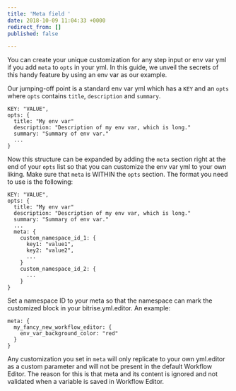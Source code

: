 ```yaml
---
title: 'Meta field '
date: 2018-10-09 11:04:33 +0000
redirect_from: []
published: false

---
```

You can create your unique customization for any step input or env var yml if you add `meta` to `opts` in your yml. In this guide, we unveil the secrets of this handy feature by using an env var as our example. 

Our jumping-off point is a standard env var yml which has a `KEY` and an `opts` where `opts` contains `title`, `description` and `summary`.

    KEY: "VALUE",
    opts: {
      title: "My env var"
      description: "Description of my env var, which is long."
      summary: "Summary of env var."
      ...
    }

Now this structure can be expanded by adding the `meta` section right at the end of your `opts` list so that you can customize the env var yml to your own liking. Make sure that `meta` is WITHIN the `opts` section. The format you need to use is the following:

    KEY: "VALUE",
    opts: {
      title: "My env var"
      description: "Description of my env var, which is long."
      summary: "Summary of env var."
      ...
      meta: {
        custom_namespace_id_1: {
          key1: "value1",
          key2: "value2",
          ...
        }
        custom_namespace_id_2: {
          ...
        }
    }

Set a namespace ID to your meta so that the namespace can mark the customized block in your bitrise.yml.editor.  An example:

    meta: {
      my_fancy_new_workflow_editor: {
        env_var_background_color: "red"
      }
    }

Any customization you set in `meta` will only replicate to your own yml.editor as a custom parameter and will not be present in the default Workflow Editor. The reason for this is that meta and its content is ignored and not validated when a variable is saved in Workflow Editor. 